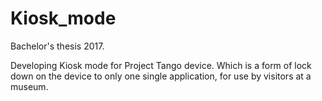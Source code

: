 # Kiosk_mode
Bachelor's thesis 2017.

Developing Kiosk mode for Project Tango device. Which is a form of lock down on the device to only one single application, for use by visitors at a museum.
